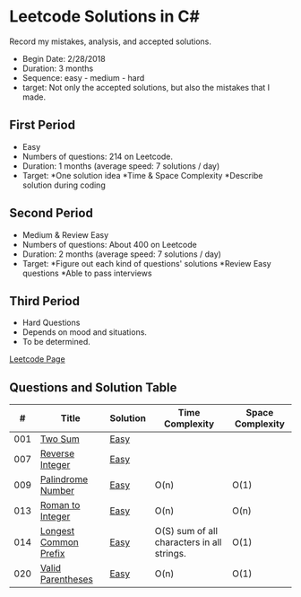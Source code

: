 # Leetcode Solutions in C#
Record my mistakes, analysis, and accepted solutions.

- Begin Date: 2/28/2018
- Duration: 3 months
- Sequence: easy - medium - hard
- target: Not only the accepted solutions, but also the mistakes that I made.


## First Period
- Easy
- Numbers of questions: 214 on Leetcode.
- Duration: 1 months (average speed: 7 solutions / day)
- Target: 
*One solution idea
*Time & Space Complexity
*Describe solution during coding


## Second Period
- Medium & Review Easy
- Numbers of questions: About 400 on Leetcode
- Duration: 2 months (average speed: 7 solutions / day)
- Target: 
*Figure out each kind of questions' solutions
*Review Easy questions
*Able to pass interviews

## Third Period
- Hard Questions
- Depends on mood and situations.
- To be determined.

[Leetcode Page](https://leetcode.com/tiffanywenxin/)
## Questions and Solution Table
|  #  | Title | Solution |  Time Complexity| Space Complexity |
| --- | ----- | -------- |  -------------- | ---------------- |
| 001 | [Two Sum](https://leetcode.com/problems/two-sum/description/) | [Easy](./Easy/001-TwoSum.cs) |  |  |
| 007 | [Reverse Integer](https://leetcode.com/problems/reverse-integer/description/) | [Easy](./Easy/007-ReverseInteger.cs) |  |  |
| 009 | [Palindrome Number](https://leetcode.com/problems/palindrome-number/description/) | [Easy](./Easy/009-PalindromeNumber.cs) | O(n) | O(1) |
| 013 | [Roman to Integer](https://leetcode.com/problems/roman-to-integer/description/) | [Easy](./Easy/013-RomanToInteger.cs) | O(n) | O(n)|
| 014 | [Longest Common Prefix](https://leetcode.com/problems/longest-common-prefix/description/) | [Easy](./Easy/014-LongestCommonPrefix.cs) | O(S) sum of all characters in all strings. | O(1) |
| 020 | [Valid Parentheses](https://leetcode.com/problems/valid-parentheses/description/) | [Easy](./Easy/020-ValidParentheses.cs) | O(n) | O(1) |
